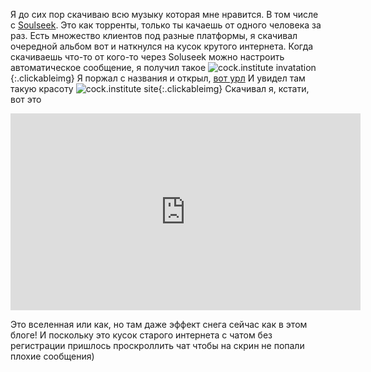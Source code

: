 ---
---
Я до сих пор скачиваю всю музыку которая мне нравится. В том числе с [Soulseek](https://en.wikipedia.org/wiki/Soulseek). Это как торренты, только ты качаешь от одного человека за раз. Есть множество клиентов под разные платформы, я скачивал очередной альбом вот и наткнулся на кусок крутого интернета. Когда скачиваешь что-то от кого-то через Soluseek можно настроить автоматическое сообщение, я получил такое
![cock.institute invatation]({{site.url}}/assets/images/cock.institute.png){:.clickableimg}
Я поржал с названия и открыл, [вот урл](https://radio.cock.institute/)
И увидел там такую красоту
![cock.institute site]({{site.url}}/assets/images/radio_site_cock.png){:.clickableimg}
Скачивал я, кстати, вот это
<iframe width="560" height="315" src="https://www.youtube.com/embed/7OXpobyJmks?si=5wkGYTcgVzKw6VMo" title="YouTube video player" frameborder="0" allow="accelerometer; autoplay; clipboard-write; encrypted-media; gyroscope; picture-in-picture; web-share" referrerpolicy="strict-origin-when-cross-origin" allowfullscreen></iframe>

Это вселенная или как, но там даже эффект снега сейчас как в этом блоге! И поскольку это кусок старого интернета с чатом без регистрации пришлось проскроллить чат чтобы на скрин не попали плохие сообщения)